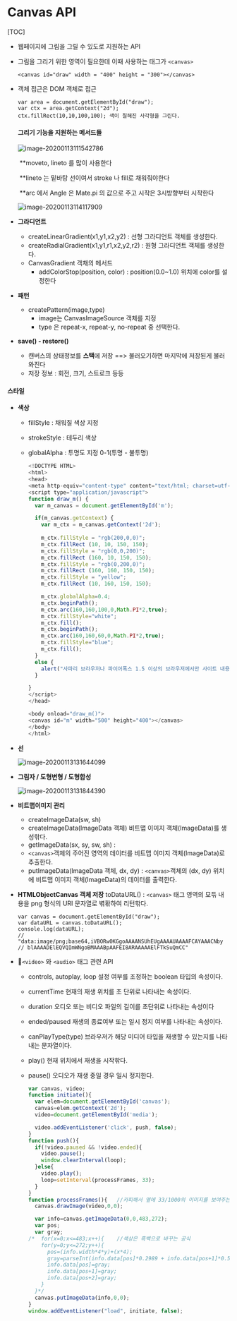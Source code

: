  # Canvas API

[TOC]

- 웹페이지에 그림을 그릴 수 있도로 지원하는 API

- 그림을 그리기 위한 영역이 필요한데 이때 사용하는 태그가  `<canvas>` 

  ```
  <canvas id="draw" width = "400" height = "300"></canvas>
  ```

- 객체 접근은 DOM 객체로 접근

  ```
  var area = document.getElementById("draw");
  var ctx = area.getContext("2d");
  ctx.fillRect(10,10,100,100); 색이 칠해진 사각형을 그린다.
  ```

  #### 그리기 기능을 지원하는 메서드들

  ![image-20200113111542786](C:\Users\student\AppData\Roaming\Typora\typora-user-images\image-20200113111542786.png)

  ​	**moveto, lineto 를 많이 사용한다

  ​	**lineto 는 밑바탕 선이여서 stroke 나 fill로 채워줘야한다

  ​	**arc 에서 Angle 은 Mate.pi 의 값으로 주고 시작은 3시방향부터 시작한다

  ![image-20200113114117909](C:\Users\student\AppData\Roaming\Typora\typora-user-images\image-20200113114117909.png)

  

- **그라디언트**

  - createLinearGradient(x1,y1,x2,y2) : 선형 그라디언트 객체를 생성한다.
  - createRadialGradient(x1,y1,r1,x2,y2,r2) : 원형 그라디언트 객체를 생성한다.
  - CanvasGradient 객채의 메서드
    - addColorStop(position, color) : position(0.0~1.0) 위치에 color를 설정한다

- **패턴**

  - createPattern(image,type)
    - image는 CanvasImageSource 객체를 지정
    - type 은 repeat-x, repeat-y, no-repeat 중 선택한다.

- **save() - restore()**

  - 캔버스의 상태정보를 **스택**에 저장 ==> 불러오기하면 마지막에 저장된게 불러와진다
  - 저장 정보 : 회전, 크기, 스트로크 등등



#### 스타일

- **색상**

  - fillStyle : 채워질 색상 지정

  - strokeStyle : 테두리 색상

  - globalAlpha : 투명도 지정 0-1(투명 - 불투명)

    ```javascript
    <!DOCTYPE HTML>
    <html>
    <head>
    <meta http-equiv="content-type" content="text/html; charset=utf-8" />
    <script type="application/javascript">  
    function draw_m() {  
      var m_canvas = document.getElementById('m');  
    
      if(m_canvas.getContext) { 
        var m_ctx = m_canvas.getContext('2d'); 
    	
        m_ctx.fillStyle = "rgb(200,0,0)";  
        m_ctx.fillRect (10, 10, 150, 150);  
        m_ctx.fillStyle = "rgb(0,0,200)";  
        m_ctx.fillRect (160, 10, 150, 150);   
        m_ctx.fillStyle = "rgb(0,200,0)";  
        m_ctx.fillRect (160, 160, 150, 150); 
        m_ctx.fillStyle = "yellow";  
        m_ctx.fillRect (10, 160, 150, 150); 	
    
        m_ctx.globalAlpha=0.4;
    	m_ctx.beginPath();
    	m_ctx.arc(160,160,100,0,Math.PI*2,true);
    	m_ctx.fillStyle="white";
    	m_ctx.fill();
    	m_ctx.beginPath();
    	m_ctx.arc(160,160,60,0,Math.PI*2,true);
    	m_ctx.fillStyle="blue";
    	m_ctx.fill();	
      }  
      else {
        alert("사파리 브라우저나 파이어폭스 1.5 이상의 브라우저에서만 사이트 내용을 제대로 볼 수 있습니다.")
      }
    
    }  
    </script>  
    </head>  
    
    <body onload="draw_m()">  
    <canvas id="m" width="500" height="400"></canvas>  
    </body>  
    </html>  
    ```

    

- **선**

  ![image-20200113131644099](C:\Users\student\AppData\Roaming\Typora\typora-user-images\image-20200113131644099.png)

- **그림자 / 도형변형 / 도형합성**

  ![image-20200113131844390](C:\Users\student\AppData\Roaming\Typora\typora-user-images\image-20200113131844390.png)

- **비트맵이미지 관리**

  - createImageData(sw, sh)
  - createImageData(ImageData 객체)
  비트맵 이미지 객체(ImageData)를 생성핚다.
  - getImageData(sx, sy, sw, sh) :
  - `<canvas>`객체의 주어진 영역의 데이터를 비트맵 이미지 객체(ImageData)로 추출한다.
  - putImageData(ImageData 객체, dx, dy) :
    `<canvas>`객체의 (dx, dy) 위치에 비트맵 이미지 객체(ImageData)의 데이터를 출력한다.

- **HTMLObjectCanvas 객체 저장**
  toDataURL() : `<canvas>` 태그 영역의 모듞 내용을 png 형식의 URI 문자열로 벾홖하여
  리턴핚다.

  ```
  var canvas = document.getElementById("draw");
  var dataURL = canvas.toDataURL();
  console.log(dataURL);
  // "data:image/png;base64,iVBORw0KGgoAAAANSUhEUgAAAAUAAAAFCAYAAACNby
  // blAAAADElEQVQImWNgoBMAAABpAAFEI8ARAAAAAElFTkSuQmCC"
  ```

- `<video>` 와 `<audio>` 태그 관련 API

  - controls, autoplay, loop
    설정 여부를 조정하는 boolean 타입의 속성이다.

  - currentTime
    현재의 재생 위치를 초 단위로 나타내는 속성이다.

  - duration
    오디오 또는 비디오 파일의 길이를 초단위로 나타내는 속성이다

  - ended/paused
    재생의 종료여부 또는 일시 정지 여부를 나타내는 속성이다.

  - canPlayType(type)
    브라우저가 해당 미디어 타입을 재생할 수 있는지를 나타내는 문자열이다.

  - play()
    현재 위치에서 재생을 시작핚다.

  - pause()
    오디오가 재생 중일 경우 일시 정지한다.

    ```javascript
    var canvas, video;
    function initiate(){ 
      var elem=document.getElementById('canvas');
      canvas=elem.getContext('2d');
      video=document.getElementById('media');
    
      video.addEventListener('click', push, false);
    }
    function push(){
      if(!video.paused && !video.ended){
        video.pause();
        window.clearInterval(loop);
      }else{
        video.play();
        loop=setInterval(processFrames, 33);
      }
    }
    function processFrames(){	//카피해서 옆에 33/1000의 이미지를 보여주는 효과 + 흑백 공식 적용
      canvas.drawImage(video,0,0);
    
      var info=canvas.getImageData(0,0,483,272);
      var pos;
      var gray;
    /*  for(x=0;x<=483;x++){	//색상은 흑백으로 바꾸는 공식
        for(y=0;y<=272;y++){
          pos=(info.width*4*y)+(x*4);
          gray=parseInt(info.data[pos]*0.2989 + info.data[pos+1]*0.5870 + info.data[pos+2]*0.1140);
          info.data[pos]=gray;
          info.data[pos+1]=gray;
          info.data[pos+2]=gray;
        }
      }*/
      canvas.putImageData(info,0,0);
    }
    window.addEventListener("load", initiate, false);
    ```

    

  

  

